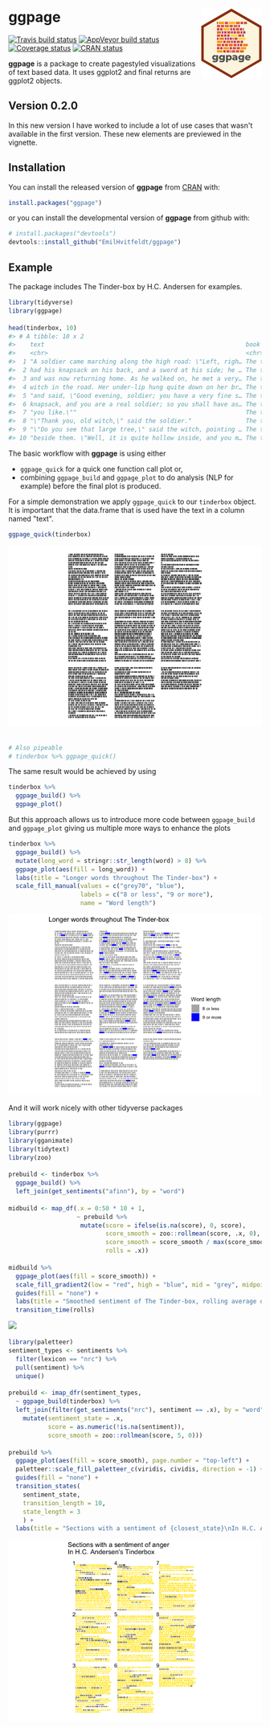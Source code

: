 
ggpage <img src='man/figures/logo.png' align="right" height="139" />
====================================================================

[![Travis build status](https://travis-ci.org/EmilHvitfeldt/ggpage.svg?branch=master)](https://travis-ci.org/EmilHvitfeldt/ggpage) [![AppVeyor build status](https://ci.appveyor.com/api/projects/status/github/EmilHvitfeldt/ggpage?branch=master&svg=true)](https://ci.appveyor.com/project/EmilHvitfeldt/ggpage) [![Coverage status](https://codecov.io/gh/EmilHvitfeldt/ggpage/branch/master/graph/badge.svg)](https://codecov.io/github/EmilHvitfeldt/ggpage?branch=master) [![CRAN status](https://www.r-pkg.org/badges/version/ggpage)](https://cran.r-project.org/package=ggpage)

**ggpage** is a package to create pagestyled visualizations of text based data. It uses ggplot2 and final returns are ggplot2 objects.

Version 0.2.0
-------------

In this new version I have worked to include a lot of use cases that wasn't available in the first version. These new elements are previewed in the vignette.

Installation
------------

You can install the released version of **ggpage** from [CRAN](https://cran.r-project.org/) with:

``` r
install.packages("ggpage")
```

or you can install the developmental version of **ggpage** from github with:

``` r
# install.packages("devtools")
devtools::install_github("EmilHvitfeldt/ggpage")
```

Example
-------

The package includes The Tinder-box by H.C. Andersen for examples.

``` r
library(tidyverse)
library(ggpage)

head(tinderbox, 10)
#> # A tibble: 10 x 2
#>    text                                                        book        
#>    <chr>                                                       <chr>       
#>  1 "A soldier came marching along the high road: \"Left, righ… The tinder-…
#>  2 had his knapsack on his back, and a sword at his side; he … The tinder-…
#>  3 and was now returning home. As he walked on, he met a very… The tinder-…
#>  4 witch in the road. Her under-lip hung quite down on her br… The tinder-…
#>  5 "and said, \"Good evening, soldier; you have a very fine s… The tinder-…
#>  6 knapsack, and you are a real soldier; so you shall have as… The tinder-…
#>  7 "you like.\""                                               The tinder-…
#>  8 "\"Thank you, old witch,\" said the soldier."               The tinder-…
#>  9 "\"Do you see that large tree,\" said the witch, pointing … The tinder-…
#> 10 "beside them. \"Well, it is quite hollow inside, and you m… The tinder-…
```

The basic workflow with **ggpage** is using either

-   `ggpage_quick` for a quick one function call plot or,
-   combining `ggpage_build` and `ggpage_plot` to do analysis (NLP for example) before the final plot is produced.

For a simple demonstration we apply `ggpage_quick` to our `tinderbox` object. It is important that the data.frame that is used have the text in a column named "text".

``` r
ggpage_quick(tinderbox)
```

![](man/figures/README-unnamed-chunk-4-1.png)

``` r

# Also pipeable
# tinderbox %>% ggpage_quick()
```

The same result would be achieved by using

``` r
tinderbox %>% 
  ggpage_build() %>% 
  ggpage_plot()
```

But this approach allows us to introduce more code between `ggpage_build` and `ggpage_plot` giving us multiple more ways to enhance the plots

``` r
tinderbox %>%
  ggpage_build() %>%
  mutate(long_word = stringr::str_length(word) > 8) %>%
  ggpage_plot(aes(fill = long_word)) +
  labs(title = "Longer words throughout The Tinder-box") +
  scale_fill_manual(values = c("grey70", "blue"),
                    labels = c("8 or less", "9 or more"),
                    name = "Word length")
```

![](man/figures/README-unnamed-chunk-6-1.png)

And it will work nicely with other tidyverse packages

``` r
library(ggpage)
library(purrr)
library(gganimate)
library(tidytext)
library(zoo)

prebuild <- tinderbox %>%
  ggpage_build() %>%
  left_join(get_sentiments("afinn"), by = "word") 

midbuild <- map_df(.x = 0:50 * 10 + 1,
                   ~ prebuild %>% 
                    mutate(score = ifelse(is.na(score), 0, score), 
                           score_smooth = zoo::rollmean(score, .x, 0),
                           score_smooth = score_smooth / max(score_smooth),
                           rolls = .x))

midbuild %>%
  ggpage_plot(aes(fill = score_smooth)) +
  scale_fill_gradient2(low = "red", high = "blue", mid = "grey", midpoint = 0) +
  guides(fill = "none") +
  labs(title = "Smoothed sentiment of The Tinder-box, rolling average of {round(frame_time)}") +
  transition_time(rolls)
```

![](man/figures/README-readmegif-1.gif)

``` r
library(paletteer)
sentiment_types <- sentiments %>%
  filter(lexicon == "nrc") %>%
  pull(sentiment) %>%
  unique()

prebuild <- imap_dfr(sentiment_types,
  ~ ggpage_build(tinderbox) %>%
  left_join(filter(get_sentiments("nrc"), sentiment == .x), by = "word") %>%
    mutate(sentiment_state = .x,
           score = as.numeric(!is.na(sentiment)),
           score_smooth = zoo::rollmean(score, 5, 0)))

prebuild %>% 
  ggpage_plot(aes(fill = score_smooth), page.number = "top-left") +
  paletteer::scale_fill_paletteer_c(viridis, cividis, direction = -1) +
  guides(fill = "none") +
  transition_states(
    sentiment_state,
    transition_length = 10,
    state_length = 3
    ) +
  labs(title = "Sections with a sentiment of {closest_state}\nIn H.C. Andersen's Tinderbox")
```

![](man/figures/README-unnamed-chunk-7-1.gif)
